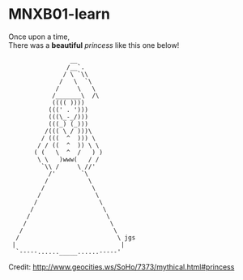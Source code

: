 # MNXB01-learn

Once upon a time,  
There was a **beautiful** *princess* like this one below!

```
                 __
                /__`.
               / \ `\\
              /   \  `\
             /     \   \
            /_______\  /\
            (((( ))))
           (((' . ')))
           (((\_-_/)))
           (((_) (_)))
          /((( \ / )))\
         / (((  ^  ))) \
        / / ((  ^  )) \ \
       ( (   \  ^  /   ) )
        \ \   )www(   / /
         `\\ /     \ //'
           /'       `\
          /           \
         /             \
        /               \
       /                 \
      /                   \
     /                     \
    /                       \
   /                         \
  /                           \ jgs
 |                             |
  `-----......_____......-----'

```
Credit: <http://www.geocities.ws/SoHo/7373/mythical.html#princess>
